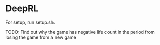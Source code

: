 # DeepRL
For setup, run setup.sh.

TODO: Find out why the game has negative life count in the period from losing the game from a new game
